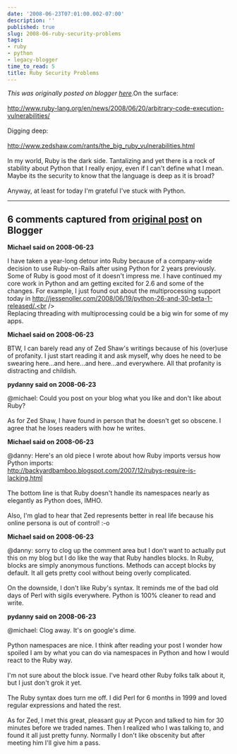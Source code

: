 ```yaml
---
date: '2008-06-23T07:01:00.002-07:00'
description: ''
published: true
slug: 2008-06-ruby-security-problems
tags:
- ruby
- python
- legacy-blogger
time_to_read: 5
title: Ruby Security Problems
---
```


*This was originally posted on blogger [here](https://pydanny.blogspot.com/2008/06/ruby-security-problems.html)*.On the surface:<br /><br /><a href="http://www.ruby-lang.org/en/news/2008/06/20/arbitrary-code-execution-vulnerabilities/">http://www.ruby-lang.org/en/news/2008/06/20/arbitrary-code-execution-vulnerabilities/</a><br /><br />Digging deep:<br /><br /><a href="http://www.zedshaw.com/rants/the_big_ruby_vulnerabilities.html">http://www.zedshaw.com/rants/the_big_ruby_vulnerabilities.html</a><br /><br />In my world, Ruby is the dark side.  Tantalizing and yet there is a rock of stability about Python that I really enjoy, even if I can't define what I mean.  Maybe its the security to know that the language is deep as it is broad?<br /><br />Anyway, at least for today I'm grateful I've stuck with Python.

---

## 6 comments captured from [original post](https://pydanny.blogspot.com/2008/06/ruby-security-problems.html) on Blogger

**Michael said on 2008-06-23**

I have taken a year-long detour into Ruby because of a company-wide decision to use Ruby-on-Rails after using Python for 2 years previously.  Some of Ruby is good most of it doesn't impress me.  I have continued my core work in Python and am getting excited for 2.6 and some of the changes.  For example, I just found out about the multiprocessing support today in http://jessenoller.com/2008/06/19/python-26-and-30-beta-1-released/.<br /><br />Replacing threading with multiprocessing could be a big win for some of my apps.

**Michael said on 2008-06-23**

BTW, I can barely read any of Zed Shaw's writings because of his (over)use of profanity.  I just start reading it and ask myself, why does he need to be swearing here...and here...and here...and everywhere.  All that profanity is distracting and childish.

**pydanny said on 2008-06-23**

@michael: Could you post on your blog what you like and don't like about Ruby?<br /><br />As for Zed Shaw, I have found in person that he doesn't get so obscene.  I agree that he loses readers with how he writes.

**Michael said on 2008-06-23**

@danny: Here's an old piece I wrote about how Ruby imports versus how Python imports:<br />http://backyardbamboo.blogspot.com/2007/12/rubys-require-is-lacking.html<br /><br />The bottom line is that Ruby doesn't handle its namespaces nearly as elegantly as Python does, IMHO.<br /><br />Also, I'm glad to hear that Zed represents better in real life because his online persona is out of control!  :-o

**Michael said on 2008-06-23**

@danny: sorry to clog up the comment area but I don't want to actually put this on my blog but I do like the way that Ruby handles blocks.  In Ruby, blocks are simply anonymous functions.  Methods can accept blocks by default.  It all gets pretty cool without being overly complicated.<br /><br />On the downside, I don't like Ruby's syntax.  It reminds me of the bad old days of Perl with sigils everywhere.  Python is 100% cleaner to read and write.

**pydanny said on 2008-06-23**

@michael: Clog away.  It's on google's dime.<br /><br />Python namespaces are nice. I think after reading your post I wonder how spoiled I am by what you can do via namespaces in Python and how I would react to the Ruby way.<br /><br />I'm not sure about the block issue.  I've heard other Ruby folks talk about it, but I just don't grok it yet.<br /><br />The Ruby syntax does turn me off.  I did Perl for 6 months in 1999 and loved regular expressions and hated the rest.<br /><br />As for Zed, I met this great, pleasant guy at Pycon and talked to him for 30 minutes before we traded names.  Then I realized who I was talking to, and found it all just pretty funny.  Normally I don't like obscenity but after meeting him I'll give him a pass.

